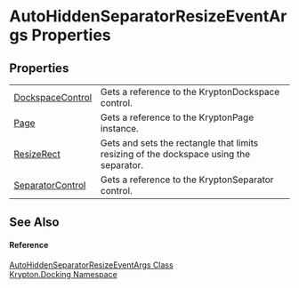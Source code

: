 # AutoHiddenSeparatorResizeEventArgs Properties




## Properties
<table>
<tr>
<td><a href="8ac4d812-8e75-16b2-9d3a-c6987a3638e9.md">DockspaceControl</a></td>
<td>Gets a reference to the KryptonDockspace control.</td></tr>
<tr>
<td><a href="f0340a28-0e86-2b66-9fd2-20f0e92963cf.md">Page</a></td>
<td>Gets a reference to the KryptonPage instance.</td></tr>
<tr>
<td><a href="e45f3a0a-e5c5-f838-0a71-77f30a1f7f1d.md">ResizeRect</a></td>
<td>Gets and sets the rectangle that limits resizing of the dockspace using the separator.</td></tr>
<tr>
<td><a href="ab528835-273f-f340-d5ee-6e3eb711ee35.md">SeparatorControl</a></td>
<td>Gets a reference to the KryptonSeparator control.</td></tr>
</table>

## See Also


#### Reference
<a href="fe515f8c-f22e-577e-d168-fc2677174a7f.md">AutoHiddenSeparatorResizeEventArgs Class</a>  
<a href="98399376-cf41-9454-4b4d-4fab2ca20bc7.md">Krypton.Docking Namespace</a>  
